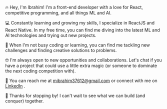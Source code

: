 🔥 Hey, I'm Ibrahim! I'm a front-end developer with a love for React, competitive programming, and all things ML and AI.

💻 Constantly learning and growing my skills, I specialize in ReactJS and React Native. In my free time, you can find me diving into the latest ML and AI technologies   and trying out new projects.

💪 When I'm not busy coding or learning, you can find me tackling new challenges and finding creative solutions to problems.

🤓 I'm always open to new opportunities and collaborations. Let's chat if you have a project that could use a little extra magic (or someone to dominate the next coding competition with).

📧 You can reach me at mibrahim37612@gmail.com or connect with me on [LinkedIn](https://www.linkedin.com/in/ibrahim-mobileapp-developer/) .

🚀 Thanks for stopping by! I can't wait to see what we can build (and conquer) together.
<!---
mibrahim2001/mibrahim2001 is a ✨ special ✨ repository because its `README.md` (this file) appears on your GitHub profile.
You can click the Preview link to take a look at your changes.
--->

